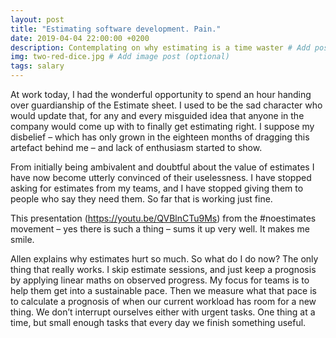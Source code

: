 ```yaml
---
layout: post
title: "Estimating software development. Pain."
date: 2019-04-04 22:00:00 +0200
description: Contemplating on why estimating is a time waster # Add post description (optional)
img: two-red-dice.jpg # Add image post (optional)
tags: salary
---
```


At work today, I had the wonderful opportunity to spend an hour handing over guardianship of the Estimate sheet. I used to be the sad character who would update that, for any and every misguided idea that anyone in the company would come up with to finally get estimating right. I suppose my disbelief – which has only grown in the eighteen months of dragging this artefact behind me – and lack of enthusiasm started to show.

From initially being ambivalent and doubtful about the value of estimates I have now become utterly convinced of their uselessness. I have stopped asking for estimates from my teams, and I have stopped giving them to people who say they need them. So far that is working just fine.

This presentation (https://youtu.be/QVBlnCTu9Ms) from the #noestimates movement – yes there is such a thing – sums it up very well. It makes me smile.


Allen explains why estimates hurt so much.
So what do I do now? The only thing that really works. I skip estimate sessions, and just keep a prognosis by applying linear maths on observed progress. My focus for teams is to help them get into a sustainable pace. Then we measure what that pace is to calculate a prognosis of when our current workload has room for a new thing. We don’t interrupt ourselves either with urgent tasks. One thing at a time, but small enough tasks that every day we finish something useful.

